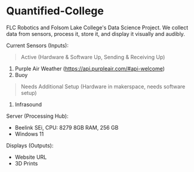 # Quantified-College
FLC Robotics and Folsom Lake College's Data Science Project. We collect data from sensors, process it, store it, and display it visually and audibly. 

Current Sensors (Inputs): 
> Active (Hardware & Software Up, Sending & Receiving Up) 
1. Purple Air Weather (https://api.purpleair.com/#api-welcome)
2. Buoy 
> Needs Additional Setup (Hardware in makerspace, needs software setup)
1. Infrasound 

Server (Processing Hub): 
- Beelink SEi, CPU: 8279 8GB RAM, 256 GB 
- Windows 11

Displays (Outputs):
- Website URL
- 3D Prints
